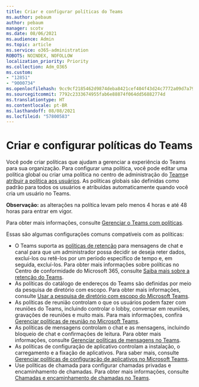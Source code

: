 ```yaml
---
title: Criar e configurar políticas do Teams
ms.author: pebaum
author: pebaum
manager: scotv
ms.date: 08/06/2021
ms.audience: Admin
ms.topic: article
ms.service: o365-administration
ROBOTS: NOINDEX, NOFOLLOW
localization_priority: Priority
ms.collection: Adm_O365
ms.custom:
- "12851"
- "9000734"
ms.openlocfilehash: 9cc9cf2185462d9874deba8421cef404f43d24c7772a09d7a796c36096aebdd7
ms.sourcegitcommit: 7792c2333674955fab6e88874f064dd56882774d
ms.translationtype: HT
ms.contentlocale: pt-BR
ms.lasthandoff: 08/08/2021
ms.locfileid: "57800583"
---
```

# <a name="create-and-configure-teams-policies"></a>Criar e configurar políticas do Teams

Você pode criar políticas que ajudam a gerenciar a experiência do Teams para sua organização. Para configurar uma política, você pode editar uma política global ou criar uma política no centro de administração do [Teams](https://admin.microsoft.com/)e [atribuir a política aos usuários](/microsoftteams/assign-policies). As políticas globais são definidas como padrão para todos os usuários e atribuídas automaticamente quando você cria um usuário no Teams.

**Observação:** as alterações na política levam pelo menos 4 horas e até 48 horas para entrar em vigor. 

Para obter mais informações, consulte [Gerenciar o Teams com políticas](/microsoftteams/manage-teams-with-policies).

Essas são algumas configurações comuns compatíveis com as políticas:

- O Teams suporta as [políticas de retenção](/microsoftteams/retention-policies) para mensagens de chat e canal para que um administrador possa decidir se deseja reter dados, excluí-los ou retê-los por um período específico de tempo e, em seguida, excluí-los. Para obter mais informações sobre políticas no Centro de conformidade do Microsoft 365, consulte [Saiba mais sobre a retenção do Teams](/microsoftteams/assign-policies).
- As políticas do catálogo de endereços do Teams são definidas por meio da pesquisa de diretório com escopo. Para obter mais informações, consulte [Usar a pesquisa de diretório com escopo do Microsoft Teams](/MicrosoftTeams/teams-scoped-directory-search).
- As políticas de reunião controlam o que os usuários podem fazer com reuniões do Teams, incluindo controlar o lobby, conversar em reuniões, gravações de reuniões e muito mais. Para mais informações, confira [Gerenciar políticas de reunião no Microsoft Teams](/microsoftteams/meeting-policies-in-teams).
- As políticas de mensagens controlam o chat e as mensagens, incluindo bloqueio de chat e confirmações de leitura. Para obter mais informações, consulte [Gerenciar políticas de mensagens no Teams](/microsoftteams/messaging-policies-in-teams).
- As políticas de configuração de aplicativo controlam a instalação, o carregamento e a fixação de aplicativos. Para saber mais, consulte [Gerenciar políticas de configuração de aplicativos no Microsoft Teams](/MicrosoftTeams/teams-app-setup-policies).
- Use políticas de chamada para configurar chamadas privadas e encaminhamento de chamadas. Para obter mais informações, consulte [Chamadas e encaminhamento de chamadas no Teams](/MicrosoftTeams/teams-calling-policy).

